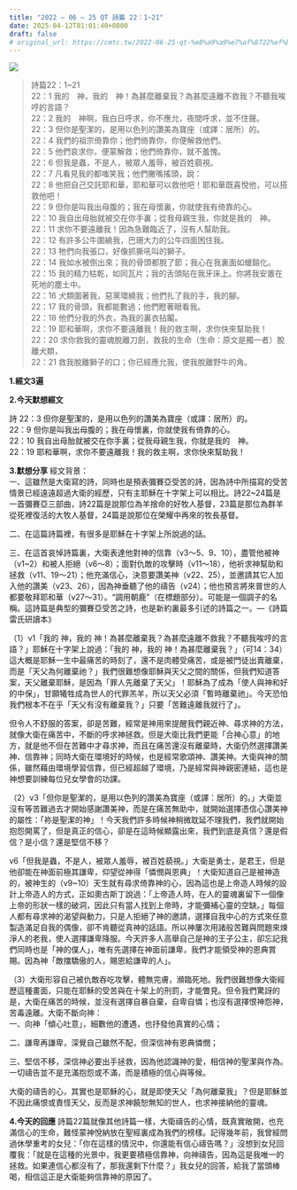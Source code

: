 ```yaml
---
title: "2022 – 06 – 25 QT 詩篇 22：1~21"
date: 2025-04-12T01:01:40+0800
draft: false
# original_url: https://cmtc.tw/2022-06-25-qt-%e8%a9%a9%e7%af%8722%ef%bc%9a121
---
```


![](/images/qt.jpg)
> 詩篇22：1\~21  
> 22：1 我的　神，我的　神！為甚麼離棄我？為甚麼遠離不救我？不聽我唉哼的言語？  
> 22：2 我的　神啊，我白日呼求，你不應允，夜間呼求，並不住聲。  
> 22：3 但你是聖潔的，是用以色列的讚美為寶座（或譯：居所）的。  
> 22：4 我們的祖宗倚靠你；他們倚靠你，你便解救他們。  
> 22：5 他們哀求你，便蒙解救；他們倚靠你，就不羞愧。  
> 22：6 但我是蟲，不是人，被眾人羞辱，被百姓藐視。  
> 22：7 凡看見我的都嗤笑我；他們撇嘴搖頭，說：  
> 22：8 他把自己交託耶和華，耶和華可以救他吧！耶和華既喜悅他，可以搭救他吧！  
> 22：9 但你是叫我出母腹的；我在母懷裏，你就使我有倚靠的心。  
> 22：10 我自出母胎就被交在你手裏；從我母親生我，你就是我的　神。  
> 22：11 求你不要遠離我！因為急難臨近了，沒有人幫助我。  
> 22：12 有許多公牛圍繞我，巴珊大力的公牛四面困住我。  
> 22：13 牠們向我張口，好像抓撕吼叫的獅子。  
> 22：14 我如水被倒出來；我的骨頭都脫了節；我心在我裏面如蠟鎔化。  
> 22：15 我的精力枯乾，如同瓦片；我的舌頭貼在我牙床上。你將我安置在死地的塵土中。  
> 22：16 犬類圍著我，惡黨環繞我；他們扎了我的手，我的腳。  
> 22：17 我的骨頭，我都能數過；他們瞪著眼看我。  
> 22：18 他們分我的外衣，為我的裏衣拈鬮。  
> 22：19 耶和華啊，求你不要遠離我！我的救主啊，求你快來幫助我！  
> 22：20 求你救我的靈魂脫離刀劍，救我的生命（生命：原文是獨一者）脫離犬類，  
> 22：21 救我脫離獅子的口；你已經應允我，使我脫離野牛的角。

**1.經文3遍**

**2.今天默想經文**
  
詩 22：3 但你是聖潔的，是用以色列的讚美為寶座（或譯：居所）的。  
22：9 但你是叫我出母腹的；我在母懷裏，你就使我有倚靠的心。  
22：10 我自出母胎就被交在你手裏；從我母親生我，你就是我的　神。  
22：19 耶和華啊，求你不要遠離我！我的救主啊，求你快來幫助我！

**3.默想分享**
經文背景：  
一、這雖然是大衛寫的詩，同時也是預表彌賽亞受苦的詩，因為詩中所描寫的受苦情景已經遠遠超過大衛的經歷，只有主耶穌在十字架上可以相比。詩22\~24篇是一首彌賽亞三部曲，詩22篇是說那位為羊捨命的好牧人基督，23篇是那位為群羊從死裡復活的大牧人基督，24篇是說那位在榮耀中再來的牧長基督。

二、在這篇詩篇裡，有很多是耶穌在十字架上所說過的話。

三、在這首哀悼詩篇裏，大衛表達他對神的信靠（v3～5、9、10），盡管他被神（v1\~2）和被人拒絕（v6～8）；面對仇敵的攻擊時（v11～18），他祈求神幫助和拯救（v11、19～21）；他充滿信心，決意要讚美神（v22、25），並邀請其它人加入他的讚美（v23、26），因為神垂聽了他的禱告（v24）；他也預言將來普世的人都要敬拜耶和華（v27～31）。“調用朝鹿”（在標題部分）。可能是一個調子的名稱。這詩篇是典型的彌賽亞受苦之詩，也是新約裏最多引述的詩篇之一。—《詩篇雷氏研讀本》

（1）v1「我的 神，我的 神！為甚麼離棄我？為甚麼遠離不救我？不聽我唉哼的言語？」耶穌在十字架上說過：「我的 神，我的 神！為甚麼離棄我？」（可14：34）這大概是耶穌一生中最痛苦的時刻了，還不是肉體受痛苦，或是被門徒出賣離棄，而是「天父為何離棄祂？」我們很難想像耶穌與天父之間的關係，但我們知道答案，天父離棄耶穌，是因為「罪人先離棄了天父」！耶穌為了成為「使人與神和好的中保」，甘願犧牲成為世人的代罪羔羊，所以天父必須「暫時離棄祂」。今天恐怕我們根本不在乎「天父有沒有離棄我？」只要「苦難遠離我就行了」。

但令人不舒服的答案，卻是苦難，經常是神用來提醒我們親近神、尋求神的方法，就像大衛在痛苦中，不斷的呼求神拯救。但是大衛比我們更能「合神心意」的地方，就是他不但在苦難中才尋求神，而且在痛苦還沒有離棄時，大衛仍然選擇讚美神、信靠神；同時大衛在環境好的時候，也是經常歌頌神、讚美神。大衛與神的關係，雖然藉由環境學習信靠，但已經超越了環境，乃是經常與神親密連結，這也是神想要訓練每位兒女學會的功課。

（2）v3「但你是聖潔的，是用以色列的讚美為寶座（或譯：居所）的。」大衛並沒有等苦難過去才開始感謝讚美神，而是在痛苦無助中，就開始選擇憑信心讚美神的屬性：「祢是聖潔的神」！今天我們許多時候神稍微耽延不理我們，我們就開始抱怨開罵了，但是真正的信心，卻是在這時候顯露出來，我們到底是真信？還是假信？是小信？還是堅信不移？

v6「但我是蟲，不是人，被眾人羞辱，被百姓藐視。」大衛是勇士，是君王，但是他卻能在神面前極其謙卑，仰望從神得「憐憫與恩典」！大衛知道自己是被神造的，被神生的（v9\~10）天生就有尋求倚靠神的心，因為這也是上帝造人時候的設計上帝造人的方式，正如奧古斯丁說過：「上帝造人時，在人的靈魂裏留下一個像上帝的形狀一樣的破洞，因此只有當人找到上帝時，才能彌補心靈的空缺。」每個人都有尋求神的渴望與動力，只是人拒絕了神的邀請，選擇自我中心的方式來任意製造滿足自我的偶像，卻不肯聽從真神的話語。所以神屢次用諸般苦難與問題來煉淨人的老我，使人選擇謙卑降服。今天許多人高舉自己是神的王子公主，卻忘記我們同時也是「神的僕人」，唯有先選擇在神面前謙卑，我們才能領受神的恩典賞賜。因為神「敵擋驕傲的人，賜恩給謙卑的人」。

（3）大衛形容自己被仇敵吞吃攻擊，體無完膚，瀕臨死地。我們很難想像大衛經歷這種畫面，只能在耶穌的受苦與在十架上的刑罰，才能瞥見。但令我們驚訝的是，大衛在痛苦的時候，並沒有選擇自暴自棄，自卑自憐；也沒有選擇恨神怨神，苦毒遠離。大衛不斷向神：  
一、向神「傾心吐意」，細數他的遭遇，也抒發他真實的心情；

二、謙卑再謙卑，深覺自己雖然不配，但深信神有恩典憐憫；

三、堅信不移，深信神必要出手拯救，因為他認識神的愛，相信神的聖潔與作為。一切禱告並不是充滿抱怨或不滿，而是積極的信心與等候。

大衛的禱告的心，其實也是耶穌的心，就是即使天父「為何離棄我」？但是耶穌並不因此痛恨或責怪天父，反而是求神饒恕無知的世人，也求神接納他的靈魂。

**4.今天的回應**
詩篇22篇就像其他詩篇一樣，大衛禱告的心情，既真實敞開，也充滿信心的生命，難怪蒙神悅納放在聖經裏成為我們的榜樣。記得幾年前，我曾經問過休學重考的女兒：「你在這樣的情況中，你還能有信心禱告嗎？」沒想到女兒回覆我：「就是在這種的光景中，我更要積極信靠神，向神禱告，因為這是我唯一的拯救。如果連信心都沒有了，那我還剩下什麼？」我女兒的回答，給我了當頭棒喝，相信這正是大衛能夠信靠神的原因了。
